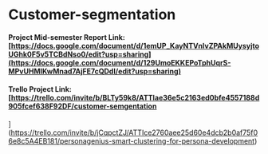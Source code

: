 # Customer-segmentation

#### Project Mid-semester Report Link: [https://docs.google.com/document/d/1emUP_KayNTVnlvZPAkMUysyjtoUGhk0F5v5TCBdNso0/edit?usp=sharing](https://docs.google.com/document/d/129UmoEKKEPoTphUqrS-MPvUHMlKwMnad7AjFE7cQDdI/edit?usp=sharing)
#### Trello Project Link: [https://trello.com/invite/b/BLTy59k8/ATTIae36e5c2163ed0bfe4557188d905fcef638F92DF/customer-semgentation
](https://trello.com/invite/b/jCqpctZJ/ATTIce2760aee25d60e4dcb2b0af75f06e8c5A4EB181/personagenius-smart-clustering-for-persona-development)
